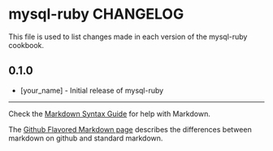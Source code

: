 mysql-ruby CHANGELOG
====================

This file is used to list changes made in each version of the mysql-ruby cookbook.

0.1.0
-----
- [your_name] - Initial release of mysql-ruby

- - -
Check the [Markdown Syntax Guide](http://daringfireball.net/projects/markdown/syntax) for help with Markdown.

The [Github Flavored Markdown page](http://github.github.com/github-flavored-markdown/) describes the differences between markdown on github and standard markdown.
